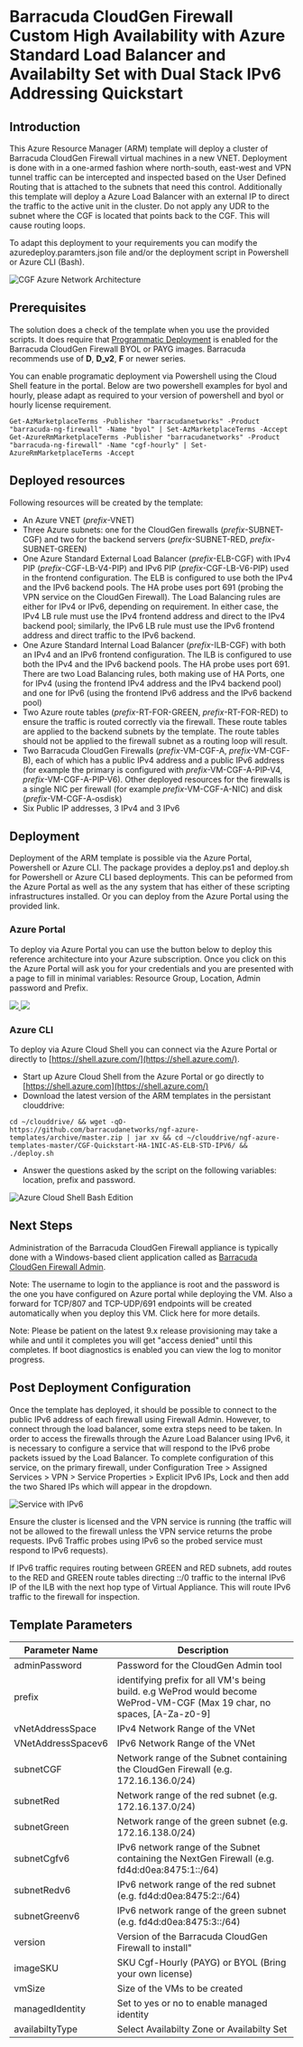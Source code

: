 # Barracuda CloudGen Firewall Custom High Availability with Azure Standard Load Balancer and Availabilty Set with Dual Stack IPv6 Addressing Quickstart

## Introduction
This Azure Resource Manager (ARM) template will deploy a cluster of Barracuda CloudGen Firewall virtual machines in a new VNET. Deployment is done with in a one-armed fashion where north-south, east-west and VPN tunnel traffic can be intercepted and inspected based on the User Defined Routing that is attached to the subnets that need this control. Additionally this template will deploy a Azure Load Balancer with an external IP to direct the traffic to the active unit in the cluster. Do not apply any UDR to the subnet where the CGF is located that points back to the CGF. This will cause routing loops.

To adapt this deployment to your requirements you can modify the azuredeploy.paramters.json file and/or the deployment script in Powershell or Azure CLI (Bash).

![CGF Azure Network Architecture](images/cgf-ha-1nic-elb-ilb.png)

## Prerequisites
The solution does a check of the template when you use the provided scripts. It does require that [Programmatic Deployment](https://azure.microsoft.com/en-us/blog/working-with-marketplace-images-on-azure-resource-manager/) is enabled for the Barracuda CloudGen Firewall BYOL or PAYG images. Barracuda recommends use of **D**, **D_v2**, **F** or newer series. 

You can enable programatic deployment via Powershell using the Cloud Shell feature in the portal. Below are two powershell examples for byol and hourly, please adapt as required to your version of powershell and byol or hourly license requirement.

`Get-AzMarketplaceTerms -Publisher "barracudanetworks" -Product "barracuda-ng-firewall" -Name "byol" | Set-AzMarketplaceTerms -Accept`
`Get-AzureRmMarketplaceTerms -Publisher "barracudanetworks" -Product "barracuda-ng-firewall" -Name "cgf-hourly" | Set-AzureRmMarketplaceTerms -Accept`




## Deployed resources
Following resources will be created by the template:
- An Azure VNET (*prefix*-VNET)
- Three Azure subnets: one for the CloudGen firewalls (*prefix*-SUBNET-CGF) and two for the backend servers (*prefix*-SUBNET-RED, *prefix*-SUBNET-GREEN)
- One Azure Standard External Load Balancer (*prefix*-ELB-CGF) with IPv4 PIP (*prefix*-CGF-LB-V4-PIP) and IPv6 PIP (*prefix*-CGF-LB-V6-PIP) used in the frontend configuration. The ELB is configured to use both the IPv4 and the IPv6 backend pools. The HA probe uses port 691 (probing the VPN service on the CloudGen Firewall).  The Load Balancing rules are either for IPv4 or IPv6, depending on requirement. In either case, the IPv4 LB rule must use the IPv4 frontend address and direct to the IPv4 backend pool; similarly, the IPv6 LB rule must use the IPv6 frontend address and direct traffic to the IPv6 backend.
- One Azure Standard Internal Load Balancer (*prefix*-ILB-CGF) with both an IPv4 and an IPv6 frontend configuration. The ILB is configured to use both the IPv4 and the IPv6 backend pools. The HA probe uses port 691. There are two Load Balancing rules, both making use of HA Ports,  one for IPv4 (using the frontend IPv4 address and the IPv4 backend pool) and one for IPv6 (using the frontend IPv6 address and the IPv6 backend pool)
- Two Azure route tables (*prefix*-RT-FOR-GREEN, *prefix*-RT-FOR-RED) to ensure the traffic is routed correctly via the firewall. These route tables are applied to the backend subnets by the template. The route tables should not be applied to the firewall subnet as a routing loop will result.
- Two Barracuda CloudGen Firewalls (*prefix*-VM-CGF-A, *prefix*-VM-CGF-B), each of which has a public IPv4 address and a public IPv6 address (for example the primary is configured with *prefix*-VM-CGF-A-PIP-V4, *prefix*-VM-CGF-A-PIP-V6). Other deployed resources for the firewalls is a single NIC per firewall (for example *prefix*-VM-CGF-A-NIC) and disk (*prefix*-VM-CGF-A-osdisk)
- Six Public IP addresses, 3 IPv4 and 3 IPv6


## Deployment

Deployment of the ARM template is possible via the Azure Portal, Powershell or Azure CLI. 
The package provides a deploy.ps1 and deploy.sh for Powershell or Azure CLI based deployments. This can be peformed from the Azure Portal as well as the any system that has either of these scripting infrastructures installed. Or you can deploy from the Azure Portal using the provided link.

### Azure Portal

To deploy via Azure Portal you can use the button below to deploy this reference architecture into your Azure subscription. Once you click on this the Azure Portal will ask you for your credentials and you are presented with a page to fill in minimal variables: Resource Group, Location, Admin password and Prefix.

<a href="https://portal.azure.com/#create/Microsoft.Template/uri/https%3A%2F%2Fraw.githubusercontent.com%2Fbarracudanetworks%2Fngf-azure-templates%2Fmaster%2Fcontrib%2FCGF-Quickstart-HA-1NIC-ASZ-ELB-STD-IPV6%2Fazuredeploy.json" target="_blank">
    <img src="https://aka.ms/deploytoazurebutton"/>
</a>
<a href="http://armviz.io/#/?load=https%3A%2F%2Fraw.githubusercontent.com%2Fbarracudanetworks%2Fngf-azure-templates%2Fmaster%2Fcontrib%2FCGF-Quickstart-HA-1NIC-ASZ-ELB-STD-IPV6%2Fazuredeploy.json" target="_blank">
    <img src="http://armviz.io/visualizebutton.png"/>
</a>

### Azure CLI

To deploy via Azure Cloud Shell you can connect via the Azure Portal or directly to [https://shell.azure.com/](https://shell.azure.com/). 

- Start up Azure Cloud Shell from the Azure Portal or go directly to [https://shell.azure.com](https://shell.azure.com/)
- Download the latest version of the ARM templates in the persistant clouddrive:

`cd ~/clouddrive/ && wget -qO- https://github.com/barracudanetworks/ngf-azure-templates/archive/master.zip | jar xv && cd ~/clouddrive/ngf-azure-templates-master/CGF-Quickstart-HA-1NIC-AS-ELB-STD-IPV6/ && ./deploy.sh`

- Answer the questions asked by the script on the following variables: location, prefix and password.

![Azure Cloud Shell Bash Edition](images/azurecloudshell1.png)

## Next Steps

Administration of the Barracuda CloudGen Firewall appliance is typically done with a Windows-based client application called as [Barracuda CloudGen Firewall Admin](https://dlportal.barracudanetworks.com/#/search).

Note: The username to login to the appliance is root and the password is the one you have configured on Azure portal while deploying the VM. Also a forward for TCP/807 and TCP-UDP/691 endpoints will be created automatically when you deploy this VM. Click here for more details.

Note: Please be patient on the latest 9.x release provisioning may take a while and until it completes you will get "access denied" until this completes. If boot diagnostics is enabled you can view the log to monitor progress.

## Post Deployment Configuration

Once the template has deployed, it should be possible to connect to the public IPv6 address of each firewall using Firewall Admin. However, to connect through the load balancer, some extra steps need to be taken. In order to access the firewalls through the Azure Load Balancer using IPv6, it is necessary to configure a service that will respond to the IPv6 probe packets issued by the Load Balancer. To complete configuration of this service, on the primary firewall, under Configuration Tree > Assigned Services > VPN > Service Properties > Explicit IPv6 IPs, Lock and then add the two Shared IPs which will appear in the dropdown. 

![Service with IPv6](images/services.png)

Ensure the cluster is licensed and the VPN service is running (the traffic will not be allowed to the firewall unless the VPN service returns the probe requests. IPv6 Traffic probes using IPv6 so the probed service must respond to IPv6 requests).

If IPv6 traffic requires routing between GREEN and RED subnets, add routes to the RED and GREEN route tables directing ::/0 traffic to the internal IPv6 IP of the ILB with the next hop type of Virtual Appliance. This will route IPv6 traffic to the firewall for inspection.


## Template Parameters
| Parameter Name | Description
|---|---
adminPassword | Password for the CloudGen Admin tool 
prefix | identifying prefix for all VM's being build. e.g WeProd would become WeProd-VM-CGF (Max 19 char, no spaces, [A-Za-z0-9] 
vNetAddressSpace | IPv4 Network Range of the VNet
VNetAddressSpacev6 | IPv6 Network Range of the VNet
subnetCGF | Network range of the Subnet containing the CloudGen Firewall (e.g. 172.16.136.0/24)
subnetRed | Network range of the red subnet (e.g. 172.16.137.0/24)
subnetGreen | Network range of the green subnet (e.g. 172.16.138.0/24)
subnetCgfv6 | IPv6 network range of the Subnet containing the NextGen Firewall (e.g. fd4d:d0ea:8475:1::/64)
subnetRedv6 | IPv6 network range of the red subnet (e.g. fd4d:d0ea:8475:2::/64)
subnetGreenv6 | IPv6 network range of the green subnet (e.g. fd4d:d0ea:8475:3::/64)
version |  Version of the Barracuda CloudGen Firewall to install"
imageSKU | SKU Cgf-Hourly (PAYG) or BYOL (Bring your own license)
vmSize | Size of the VMs to be created
managedIdentity | Set to yes or no to enable managed identity
availabiltyType | Select Availabilty Zone or Availabilty Set